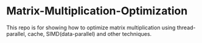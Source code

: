 # Matrix-Multiplication-Optimization
This repo is for showing how to optimize matrix multiplication using thread-parallel, cache, SIMD(data-parallel) and other techniques. 
